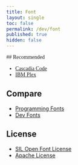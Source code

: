 ```yaml
---
title: Font
layout: single
toc: false
permalink: /dev/font
published: true
hidden: false
---
```


<head>
  <base target="_blank">
</head>

<div style="font-family: 'Cascadia Code;'">
## Recommended

- [Cascadia Code](https://github.com/microsoft/cascadia-code)
- [IBM Plex](https://www.ibm.com/plex/)
</div>
  
## Compare

- [Programming Fonts](https://www.programmingfonts.org/)
- [Dev Fonts](https://devfonts.gafi.dev/)

## License

- [SIL Open Font License](https://scripts.sil.org/cms/scripts/page.php?id=OFL)
- [Apache License](http://www.apache.org/licenses/LICENSE-2.0.html)


